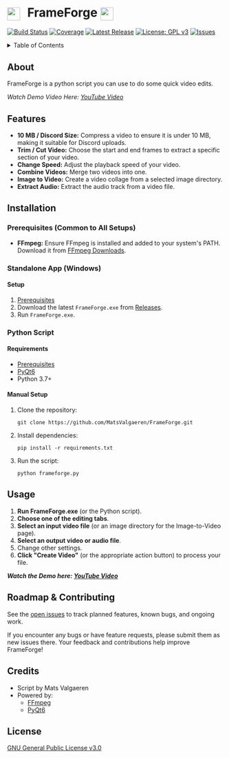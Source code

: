 <h1>
  <img src="https://github.com/user-attachments/assets/5f481448-a29b-4bbb-9b9f-5981def0520c" width="30" style="vertical-align: middle; margin-right: 10px;">
  FrameForge
  <img src="https://github.com/user-attachments/assets/5f481448-a29b-4bbb-9b9f-5981def0520c" width="30" style="vertical-align: middle; margin-right: 10px;">
</h1>

[![Build Status](https://img.shields.io/github/actions/workflow/status/username/repo/ci.yml?branch=main)](https://github.com/MatsValgaeren/FrameForge/actions)
[![Coverage](https://img.shields.io/codecov/c/github/username/repo)](https://codecov.io/gh/username/repo)
[![Latest Release](https://img.shields.io/github/v/release/username/repo)](https://github.com/MatsValgaeren/FrameForge/releases)
[![License: GPL v3](https://img.shields.io/badge/License-GPLv3-blue.svg)](LICENSE)
[![Issues](https://img.shields.io/github/issues/username/repo)](https://github.com/MatsValgaeren/FrameForge/issues)

</div>

<details>
<summary>Table of Contents</summary>

- [About](#about)
- [Features](#features)
- [Installation](#installation)
  - [Prerequisites](#prerequisites-common-to-all-setups)
  - [Standalone App (Windows)](#standalone-app-windows)
  - [Python Script](#python-script)
- [Usage](#usage)
- [Roadmap & Contributing](#roadmap--contributing)
- [Credits](#credits)
- [License](#license)

</details>


## About

FrameForge is a python script you can use to do some quick video edits.

*Watch Demo Video Here: [YouTube Video](https://youtu.be/SPfN98WdyZ4)*


## Features
-   **10 MB / Discord Size:** Compress a video to ensure it is under 10 MB, making it suitable for Discord uploads.
-   **Trim / Cut Video:** Choose the start and end frames to extract a specific section of your video.
-   **Change Speed:** Adjust the playback speed of your video.
-   **Combine Videos:** Merge two videos into one.
-   **Image to Video:** Create a video collage from a selected image directory.
-   **Extract Audio:** Extract the audio track from a video file.


## Installation

### Prerequisites (Common to All Setups)

-   **FFmpeg:** Ensure FFmpeg is installed and added to your system's PATH. Download it from [FFmpeg Downloads](https://www.ffmpeg.org/download.html).

### Standalone App (Windows)

#### Setup

1.  [Prerequisites](#prerequisites-common-to-all-setups)
2.  Download the latest `FrameForge.exe` from [Releases](https://github.com/MatsValgaeren/FrameForge/releases).
3.  Run `FrameForge.exe`.

### Python Script

#### Requirements

-   [Prerequisites](#prerequisites-common-to-all-setups)
-   [PyQt6](https://pypi.org/project/PyQt6/)
-   Python 3.7+

#### Manual Setup

1.  Clone the repository:

    ```
    git clone https://github.com/MatsValgaeren/FrameForge.git
    ```
2.  Install dependencies:

    ```
    pip install -r requirements.txt
    ```
3.  Run the script:

    ```
    python frameforge.py
    ```


## Usage

1.  **Run FrameForge.exe** (or the Python script).
2.  **Choose one of the editing tabs**.
3.  **Select an input video file** (or an image directory for the Image-to-Video page).
4.  **Select an output video or audio file**.
5.  Change other settings.
6.  **Click "Create Video"** (or the appropriate action button) to process your file.

***Watch the Demo here: [YouTube Video](https://youtu.be/SPfN98WdyZ4)***


## Roadmap & Contributing

See the [open issues](https://github.com/MatsValgaeren/FrameForge/issues) to track planned features, known bugs, and ongoing work.

If you encounter any bugs or have feature requests, please submit them as new issues there.  Your feedback and contributions help improve FrameForge!


## Credits

-   Script by Mats Valgaeren
-   Powered by:
    -   [FFmpeg](https://github.com/FFmpeg/FFmpeg)
    -   [PyQt6](https://pypi.org/project/PyQt6/)


## License

[GNU General Public License v3.0](LICENSE)
